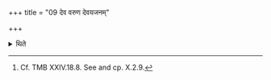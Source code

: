 +++
title = "09 देव वरुण देवयजनम्"

+++

<details><summary>थिते</summary>

9. Having taken decision about the sacrificial ground he (each one the performers) makes a libation of ghee in the fire with devo varuṇa devayajanaṁ me dehi.[^1]  

[^1]: Cf. TMB XXIV.18.8. See and cp. X.2.9.  
</details>
